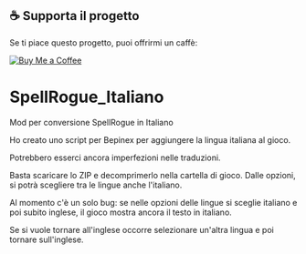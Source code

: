 
## ☕ Supporta il progetto

Se ti piace questo progetto, puoi offrirmi un caffè:

[![Buy Me a Coffee](https://img.shields.io/badge/Buy%20Me%20a%20Coffee-%E2%98%95-yellow?style=for-the-badge)](https://www.buymeacoffee.com/lele344)


# SpellRogue_Italiano
Mod per conversione SpellRogue in Italiano

Ho creato uno script per Bepinex per aggiungere la lingua italiana al gioco.

Potrebbero esserci ancora imperfezioni nelle traduzioni.

Basta scaricare lo ZIP e decomprimerlo nella cartella di gioco.
Dalle opzioni, si potrà scegliere tra le lingue anche l'italiano.

Al momento c'è un solo bug: se nelle opzioni delle lingue si sceglie italiano e poi subito inglese, il gioco mostra ancora il testo in italiano.

Se si vuole tornare all'inglese occorre selezionare un'altra lingua e poi tornare sull'inglese.



